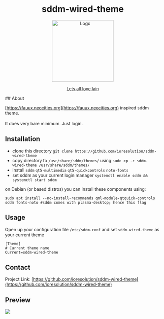 <div align="center">
  <h1>sddm-wired-theme</h1>
  
  <a href="https://github.com/ioresolution/sddm-wired-theme">
    <img src="https://github.com/ioresolution/sddm-wired-theme/blob/main/WiredLogin.gif" alt="Logo" width="200" height="200">
	<p>Lets all love lain</p>
  </a>
</div>
## About 

[https://fauux.neocities.org](https://fauux.neocities.org) inspired sddm theme. <br><br>
It does very bare minimum. Just login.
## Installation

- clone this directory `git clone https://github.com/ioresolution/sddm-wired-theme`
- copy directory to  `/usr/share/sddm/themes/` using `sudo cp -r sddm-wired-theme /usr/share/sddm/themes/`
- install ```sddm``` ```qt5-multimedia```  ```qt5-quickcontrols``` ````noto-fonts````
- set sddm as your current login manager ```systemctl enable sddm && systemctl start sddm```

on Debian (or based distros) you can install these components using:

```
sudo apt install --no-install-recommends qml-module-qtquick-controls sddm fonts-noto #sddm comes with plasma-desktop; hence this flag
```

## Usage
Open up your configuration file `/etc/sddm.conf` and set `sddm-wired-theme` as your current theme

```shell
[Theme]
# Current theme name
Current=sddm-wired-theme
``` 

## Contact

Project Link: [https://github.com/ioresolution/sddm-wired-theme](https://github.com/ioresolution/sddm-wired-theme)

## Preview
![](https://github.com/ioresolution/sddm-wired-theme/blob/main/Preview.png)
